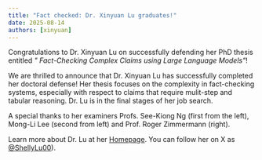 ```yaml
---
title: "Fact checked: Dr. Xinyuan Lu graduates!"
date: 2025-08-14
authors: [xinyuan]
---
```


Congratulations to Dr. Xinyuan Lu on successfully defending her PhD thesis entitled *" Fact-Checking Complex Claims using Large Language Models"*! 

<!--more-->

We are thrilled to announce that Dr. Xinyuan Lu has successfully completed her doctoral defense! Her thesis focuses on the complexity in fact-checking systems, especially with respect to claims that require mulit-step and tabular reasoning. Dr. Lu is in the final stages of her job search.

A special thanks to her examiners Profs. See-Kiong Ng (first from the left), Mong-Li Lee (second from left) and Prof. Roger Zimmermann (right).

Learn more about Dr. Lu at her [Homepage](https://xinyuanlu00.github.io/).  You can follow her on X as [@ShellyLu00](http://x.com/)).

